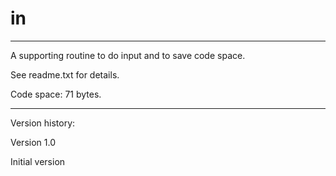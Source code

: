 # in
------------

A supporting routine to do input and to save code space.

See  readme.txt  for details.

Code space: 71 bytes.

---------------
Version history:

Version 1.0

Initial version
